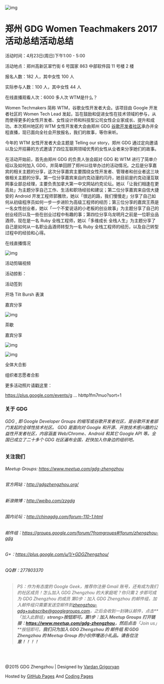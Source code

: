 

![img](http://ww4.sinaimg.cn/large/006tKfTcgy1feiy1ovj9pj30lc0e7793.jpg)

# 郑州 GDG Women Teachmakers 2017活动总结活动总结

活动时间：4月23日(周日)下午1:00 - 5:00

活动地点：郑州高新区翠竹街 6 号国家 863 中部软件园 11 号楼 2 楼

报名人数：182 人，其中女性 100 人

实际参与人数：100 人，其中女性 44 人

在线直播观看人次：6000 多人次
WTM是什么？

Women Techmakers 简称 WTM，谷歌女性开发者大会。该项目由 Google 开发者社区的 Women Tech Lead 发起，旨在鼓励和促进女性在技术领域的参与，从而使得更多的女性开发者、女性设计师和科技型公司女性企业家成长、提升和成功。本次郑州地区的 WTM 女性开发者大会由郑州 GDG [谷歌开发者社区](http://www.chinagdg.com/forum.php)承办并全程直播，现已面向全社会开放报名，我们的故事，等你来听。

今年的 WTM 女性开发者大会主题是 Telling our story，郑州 GDG 通过定向邀请以及公开招募的方式邀请了四位互联网领域优秀的女性从业者来分享她们的故事。

在活动开始前，首先由郑州 GDG 的负责人张会超对 GDG 和 WTM 进行了简单介绍以及如何加入 GDG，并简单回顾了郑州以往举办过的活动情况。之后是分享嘉宾的相关主题的分享，这次分享嘉宾主要围绕女性开发者、管理者和创业者这三块做相关主题的分享。第一位分享嘉宾来自约克动漫的闫丹，她目前是约克动漫互联网事业部总经理，主要负责加拿大第一中文网站约克论坛。她以「让我们相逢在更高处」为主题分享自己工作、生活和职场经验和建议；第二位分享嘉宾来自信大捷安的 Android 开发工程师郭雅欣，她以「很远的路，我们慢慢走」分享了自己如何从初级程序员如何一步一步进阶为高级工程师的经历；第三位分享的嘉宾王燕是一名女性创业者，她以「一个不爱说话的小老板的创业故事」为主题分享了自己的创业经历以及一些在创业过程中有趣的事；第四位分享乌龙明月之前是一位职业品酒师，现在是一名 Ruby 全栈工程师，她以「多维成长 全栈人生」为主题分享了自己是如何从一名职业品酒师转型为一名 Ruby 全栈工程师的经历，以及自己转型过程中的经验和心得。

在线直播情况

![img](http://ww3.sinaimg.cn/large/006tNc79ly1ff0zzo5gn9j30jg0fbgmx.jpg)

活动剪辑视频

活动掠影：

活动签到

开场 Tilt Bursh 表演

嘉宾分享

![img](http://ww3.sinaimg.cn/large/006tNc79ly1ff0i06at49j30zk0nq3zp.jpg)

茶歇

嘉宾分享

![img](http://ww3.sinaimg.cn/large/006tNc79ly1ff0i0fkmvsj31kw11xqv8.jpg)

![img](http://ww1.sinaimg.cn/large/006tNc79ly1ff0i06ltzsj30zk0nqacf.jpg)

全体大合影

组织者志愿者合影

更多活动照片请戳这里：

https://plus.google.com/events/g ... hbttp1fm7muo?sort=1

### 关于 GDG

###### GDG , 即 Google Developer Groups 的缩写或谷歌开发者社区，是谷歌开发者部门发起的全球性技术社区。 GDG 是面向对 Google 和开源、开放技术感兴趣的公益性开发者社区，内容涵盖 Web/Chrome、Android 和其它 Google API 等。全国已成立了二十多个 GDG 社区遍布全国，赶快加入你身边的组织吧。

### 关注我们

###### Meetup Groups: <https://www.meetup.com/gdg-zhengzhou>

###### 官方网站：<http://gdgzhengzhou.org/>

###### 新浪微博：<http://weibo.com/zzgdg>

###### 国内论坛：<http://chinagdg.com/forum-110-1.html>

###### 邮件组：<https://groups.google.com/forum/?fromgroups#!forum/zhengzhou-gdg>

###### G+：<https://plus.google.com/u/1/+GDGZhengzhou/>

###### QQ群：277803370

> ###### PS：作为有态度的 Google Geek，推荐你注册 Gmail 账号，还有成为我们的社区成员！怎么加入 GDG Zhengzhou 的大家庭呢？你只需 2 步即可成为 GDG Zhengzhou 的成员 第0步：加入 GDG Zhengzhou 的邮件组，加入邮件组只需要发送空邮件到[zhengzhou-gdg+subscribe@googlegroups.com](mailto:zhengzhou-gdg+subscribe@googlegroups.com)，之后会收到一封确认邮件，点击**「加入此群组」**strong>按钮即可。第1步：加入 Meetup Groups 打开链接：<https://www.meetup.com/gdg-zhengzhou>，然后点击**「Join us」**按钮即可。**我们只为加入 GDG Zhengzhou 的 邮件组 和 GDG Zhengzhou 的 Meetup Group 的小伙伴增送小礼品。请各位注意！！！！**

​     

@2015 GDG Zhengzhou | Designed by [Vardan Grigoryan](http://vg.am/)

Hosted by [GitHub Pages](https://pages.github.com/) And [Coding Pages](https://pages.coding.net/)